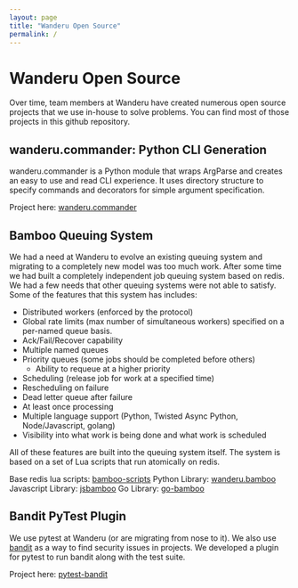 ```yaml
---
layout: page
title: "Wanderu Open Source"
permalink: /
---
```


# Wanderu Open Source

Over time, team members at Wanderu have created numerous open source
projects that we use in-house to solve problems. You can find most
of those projects in this github repository.

## wanderu.commander: Python CLI Generation

wanderu.commander is a Python module that wraps ArgParse and
creates an easy to use and read CLI experience. It uses
directory structure to specify commands and decorators
for simple argument specification.

Project here: [wanderu.commander](https://github.com/Wanderu/wanderu.commander)

## Bamboo Queuing System

We had a need at Wanderu to evolve an existing queuing system and
migrating to a completely new model was too much work. After some
time we had built a completely independent job queuing system
based on redis. We had a few needs that other queuing systems
were not able to satisfy. Some of the features that this system
has includes:

- Distributed workers (enforced by the protocol)
- Global rate limits (max number of simultaneous workers) specified
on a per-named queue basis.
- Ack/Fail/Recover capability
- Multiple named queues
- Priority queues (some jobs should be completed before others)
  - Ability to requeue at a higher priority
- Scheduling (release job for work at a specified time)
- Rescheduling on failure
- Dead letter queue after failure
- At least once processing
- Multiple language support (Python, Twisted Async Python,
Node/Javascript, golang)
- Visibility into what work is being done and what work is scheduled

All of these features are built into the queuing system itself.
The system is based on a set of Lua scripts that run atomically on
redis.

Base redis lua scripts: [bamboo-scripts](https://github.com/Wanderu/bamboo-scripts)
Python Library: [wanderu.bamboo](https://github.com/Wanderu/wanderu.bamboo)
Javascript Library: [jsbamboo](https://github.com/Wanderu/jsbamboo)
Go Library: [go-bamboo](https://github.com/Wanderu/go-bamboo)

## Bandit PyTest Plugin

We use pytest at Wanderu (or are migrating from nose to it).
We also use [bandit](https://github.com/PyCQA/bandit) as a way
to find security issues in projects. We developed a plugin for
pytest to run bandit along with the test suite.

Project here: [pytest-bandit](https://github.com/Wanderu/pytest-bandit)
